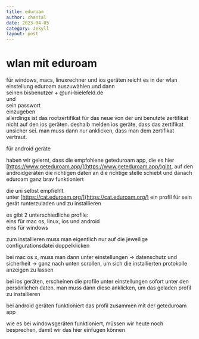 ```yaml
---
title: eduroam
author: chantal
date: 2023-04-05
category: Jekyll
layout: post
---
```


# wlan mit eduroam

für windows, macs, linuxrechner und ios geräten reicht es in der wlan einstellung eduroam auszuwählen und dann  
seinen bisbenutzer + @uni-bielefeld.de    
und    
sein passwort    
einzugeben  
allerdings ist das rootzertifikat für das neue von der uni benutzte zertifikat nicht auf den ios geräten. deshalb melden ios geräte, dass das zertifikat unsicher sei. man muss dann nur anklicken, dass man dem zertifikat vertraut.

für android geräte

haben wir gelernt, dass die empfohlene geteduroam app, die es hier [https://www.geteduroam.app/](https://www.geteduroam.app/)gibt, auf den androidgeräten die richtigen daten an die richtige stelle schiebt und danach eduroam ganz brav funktioniert  

die uni selbst empfiehlt  
unter [https://cat.eduroam.org/](https://cat.eduroam.org/) ein profil für sein gerät runterzuladen und zu installieren

es gibt 2 unterschiedliche profile:  
eins für mac os, linux, ios und android  
eins für windows  

zum installieren muss man eigentlich nur auf die jeweilige configurationsdatei doppelklicken

bei mac os x, muss man dann unter einstellungen -> datenschutz und sicherheit -> ganz nach unten scrollen, um sich die installierten protokolle anzeigen zu lassen

bei ios geräten, erscheinen die profile unter einstellungen sofort unter den persönlichen daten. man muss dann diese anklicken, um das geladen profil zu installieren

bei android geräten funktioniert das profil zusammen mit der geteduroam app

wie es bei windowsgeräten funktioniert, müssen wir heute noch besprechen, damit wir das hier einfügen können

